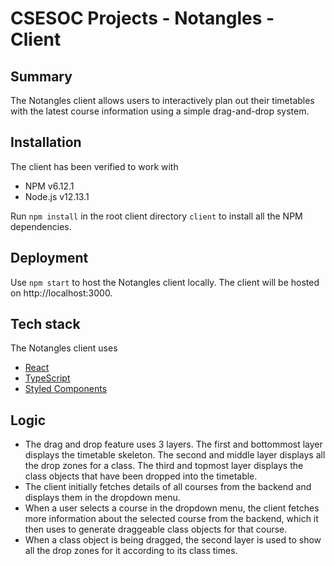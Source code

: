 # CSESOC Projects - Notangles - Client

## Summary

The Notangles client allows users to interactively plan out their timetables with the latest course information using a simple drag-and-drop system.

## Installation

The client has been verified to work with

* NPM v6.12.1
* Node.js v12.13.1

Run `npm install` in the root client directory `client` to install all the NPM dependencies.

## Deployment

Use `npm start` to host the Notangles client locally. The client will be hosted on http://localhost:3000.

## Tech stack

The Notangles client uses

* [React](https://reactjs.org/)
* [TypeScript](https://www.typescriptlang.org/)
* [Styled Components](https://www.styled-components.com/)

## Logic

* The drag and drop feature uses 3 layers. The first and bottommost layer displays the timetable skeleton. The second and middle layer displays all the drop zones for a class. The third and topmost layer displays the class objects that have been dropped into the timetable.
* The client initially fetches details of all courses from the backend and displays them in the dropdown menu.
* When a user selects a course in the dropdown menu, the client fetches more information about the selected course from the backend, which it then uses to generate draggeable class objects for that course.
* When a class object is being dragged, the second layer is used to show all the drop zones for it according to its class times.
